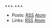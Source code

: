 +++
+++

- Posts: [RSS](https://blog.jutty.dev/pt/rss.xml) [Atom](https://blog.jutty.dev/pt/atom.xml)
- Links: [RSS](https://blog.jutty.dev/pt/links/rss.xml) [Atom](https://blog.jutty.dev/pt/links/atom.xml)
